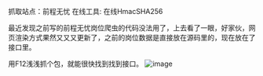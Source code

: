 抓取站点：前程无忧
在线工具: 在线HmacSHA256

最近发现之前写的前程无忧岗位爬虫的代码没法用了，上去看了一眼，好家伙，网页渲染方式果然又又又更新了，之前的岗位数据是直接放在源码里的，现在放在了接口里。

用F12浅浅抓个包，就能很快找到找到接口。
![image](https://user-images.githubusercontent.com/77034573/222917225-837f668e-49e6-47d1-af95-1b02223de2dc.png)
